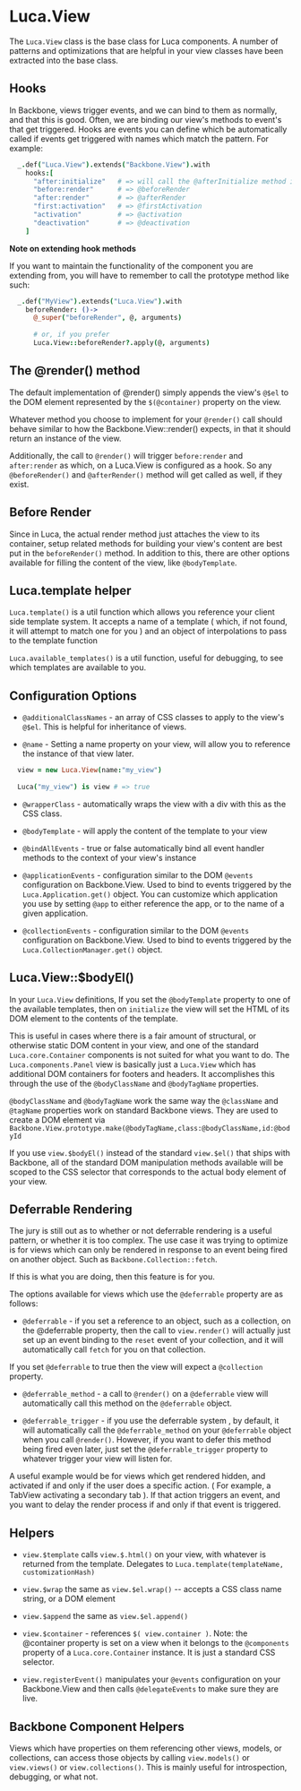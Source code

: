 # Luca.View

The `Luca.View` class is the base class for Luca components. A number of patterns and optimizations that are helpful in your view classes have been extracted into the base class.

## Hooks

In Backbone, views trigger events, and we can bind to them as normally, and that this is good.  Often, we are binding our view's methods to event's that get triggered.  Hooks are events you can define which be automatically called if events get triggered with names which match the pattern.  For example:

```coffeescript
  _.def("Luca.View").extends("Backbone.View").with
    hooks:[
      "after:initialize"   # => will call the @afterInitialize method if it exists
      "before:render"      # => @beforeRender
      "after:render"       # => @afterRender
      "first:activation"   # => @firstActivation
      "activation"         # => @activation
      "deactivation"       # => @deactivation
    ]
```

**Note on extending hook methods**

If you want to maintain the functionality of the component you are extending from, you will have to remember to call the prototype method like such:

```coffeescript
  _.def("MyView").extends("Luca.View").with
    beforeRender: ()->
      @_super("beforeRender", @, arguments)
      
      # or, if you prefer 
      Luca.View::beforeRender?.apply(@, arguments)
```

## The @render() method

The default implementation of @render() simply appends the view's `@$el` to the DOM element represented by the `$(@container)` property on the view.

Whatever method you choose to implement for your `@render()` call should behave similar to how the Backbone.View::render() expects, in that it should return an instance of the view.

Additionally, the call to `@render()` will trigger `before:render` and `after:render` as which, on a Luca.View is configured as a hook.  So any `@beforeRender()` and `@afterRender()` method will get called as well, if they exist.

## Before Render

Since in Luca, the actual render method just attaches the view to its container, setup related methods for building your view's content are best put in the `beforeRender()` method.  In addition to this, there are other options available for filling the content of the view, like `@bodyTemplate`.

## Luca.template helper

`Luca.template()` is a util function which allows you reference your client side template system.  It accepts a name of a template ( which, if not found, it will attempt to match one for you ) and an object of interpolations to pass to the template function

`Luca.available_templates()` is a util function, useful for debugging, to see which templates are available to you.

## Configuration Options

- `@additionalClassNames` - an array of CSS classes to apply to the view's `@$el`.  This is helpful for inheritance of views.

- `@name` - Setting a name property on your view, will allow you to reference the instance of that view later.

```coffeescript
  view = new Luca.View(name:"my_view")
  
  Luca("my_view") is view # => true

```

- `@wrapperClass` - automatically wraps the view with a div with this as the CSS class.

- `@bodyTemplate` - will apply the content of the template to your view 

- `@bindAllEvents` - true or false automatically bind all event handler methods to the context of your view's instance

- `@applicationEvents` - configuration similar to the DOM `@events` configuration on Backbone.View.  Used to bind to events triggered by the `Luca.Application.get()` object.  You can customize which application you use by setting `@app` to either reference the app, or to the name of a given application.

- `@collectionEvents` - configuration similar to the DOM `@events` configuration on Backbone.View.  Used to bind to events triggered by the `Luca.CollectionManager.get()` object.  

## Luca.View::$bodyEl() 

In your `Luca.View` definitions, If you set the `@bodyTemplate` property to one of the available templates, then on `initialize` the view will set the HTML of its DOM element to the contents of the template.

This is useful in cases where there is a fair amount of structural, or otherwise static DOM content in your view, and one of the standard `Luca.core.Container` components is not suited for what you want to do.  The `Luca.components.Panel` view is basically just a `Luca.View` which has additional DOM containers for footers and headers.  It accomplishes this through the use of the `@bodyClassName` and `@bodyTagName` properties.  

`@bodyClassName` and `@bodyTagName` work the same way the `@className` and `@tagName` properties work on standard Backbone views.  They are used to create a DOM element via `Backbone.View.prototype.make(@bodyTagName,class:@bodyClassName,id:@bodyId` 

If you use `view.$bodyEl()` instead of the standard `view.$el()` that ships with Backbone, all of the standard DOM manipulation methods available will be scoped to the CSS selector that corresponds to the actual body element of your view.

## Deferrable Rendering

The jury is still out as to whether or not deferrable rendering is a useful pattern, or whether it is too complex. The use case it was trying to optimize is for views which can only be rendered in response to an event being fired on another object.  Such as `Backbone.Collection::fetch`.  

If this is what you are doing, then this feature is for you.

The options available for views which use the `@deferrable` property are as follows:

- `@deferrable` - if you set a reference to an object, such as a collection, on the @deferrable property, then the call to `view.render()` will actually just set up an event binding to the `reset` event of your collection, and it will automatically call `fetch` for you on that collection.  

If you set `@deferrable` to true then the view will expect a `@collection` property.

- `@deferrable_method`  - a call to `@render()` on a `@deferrable` view will automatically call this method on the `@deferrable` object.

- `@deferrable_trigger` - if you use the deferrable system , by default, it will automatically call the `@deferrable_method` on your `@deferrable` object when you call `@render()`.  However, if you want to defer this method being fired even later, just set the `@deferrable_trigger` property to whatever trigger your view will listen for.

A useful example would be for views which get rendered hidden, and activated if and only if the user does a specific action.  ( For example, a TabView activating a secondary tab ).  If that action triggers an event, and you want to delay the render process if and only if that event is triggered.

## Helpers

- `view.$template` calls `view.$.html()` on your view, with whatever is returned from the template.  Delegates to `Luca.template(templateName, customizationHash)`

- `view.$wrap` the same as `view.$el.wrap()` -- accepts a CSS class name string, or a DOM element

- `view.$append` the same as `view.$el.append()`

- `view.$container` - references `$( view.container )`.  Note: the @container property is set on a view when it belongs to the `@components` property of a `Luca.core.Container` instance.  It is just a standard CSS selector.

- `view.registerEvent()` manipulates your `@events` configuration on your Backbone.View and then calls `@delegateEvents` to make sure they are live.

## Backbone Component Helpers

Views which have properties on them referencing other views, models, or collections, can access those objects by calling `view.models()` or `view.views()` or `view.collections()`.  This is mainly useful for introspection, debugging, or what not.